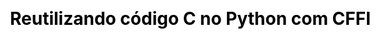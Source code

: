 ---
layout: slide_md
css: pybr14

event: 🇧🇷 &middot; 20/10/18 &middot; Python Brasil[14]
title: Reutilizando código C no Python com CFFI

full: /images/fulls/pybr14.png
thumb: /images/fulls/pybr14.png

slides:
  - image: { src: logos/pybr14.svg, width: 25% }
    body:
      <h2>Reutilizando código C</h2>
      <h1>no Python</h1>
      <b>Moisés Guimarães de Medeiros</b>
      <br/>Software Engineer - Red Hat
    notes:
      Boa tarde; Nome; Título.

  - background_color: "#f14c45"
    body:
      <h4>Cenário</h4><br/><br/>
      <ul>
        <li class="fragment fade-up" style="color:white;">Muitas bibliotecas já estão implementadas em C</li>
        <br/>
        <li class="fragment fade-up" style="color:white;">❤️ e queremos codar em 🐍</li>
        <br/>
        <li class="fragment fade-up" style="color:white;">Precisamos codar em 🐍</li>
      </ul>

  - background_color: "#122e45"
    body:
      <h4>Opções</h4><br/><br/><br/>
      <p style="color:white;">[
        <spam class="fragment fade-left" data-fragment-index="1">CPython</spam> |
        <spam class="fragment fade-left" data-fragment-index="2">ctypes</spam>  |
        <spam class="fragment fade-left" data-fragment-index="3">
          <spam class="fragment highlight-green" data-fragment-index="5">cffi</spam></spam> |
        <spam class="fragment fade-left" data-fragment-index="4">Cython</spam>  ]
      </p><br/><br/>

  - background_color: "#1d9a5c"
    title:
      <h4>cffi</h4>
      <h5>C Foreign Function Interface</h5><br/>
      <h6>https://cffi.readthedocs.io/en/latest/</h6>

  - body: >
      <h1 style="color:#282c34;">cffi 101</h1>

      <pre><code class="python" data-trim data-noescape>
        from cffi import FFI
        ffibuilder = FFI()

        # cdef() espera uma string com os tipos, funções e globais
        # do C que serão utilizadas no Python. A string segue a
        # sintaxe do C.
        ffibuilder.cdef("""
            float pi_approx(int n);
        """)

        # set_source() descreve o módulo de extensão a ser produzido.
        ffibuilder.set_source("_pi_cffi",
        """
            #include "pi.h"  // o cabeçalho C da biblioteca
        """,
            libraries=['piapprox'])  # nome da biblioteca para o linker

        if __name__ == "__main__":
            ffibuilder.compile(verbose=True)
      </code></pre>

  - body: >
      <h1 style="color:#282c34;">cffi 101</h1>

      <pre><code class="python" data-trim data-noescape>
        from _pi_cffi import ffi, lib

        print(lib.pi_approx(5000))
      </code></pre>

  - body: >
      <h1 style="color:#282c34;">cffi 101</h1>

      <pre><code class="python" data-trim data-noescape>
        from setuptools import setup

        setup(
            ...
            setup_requires=["cffi>=1.0.0"],
            cffi_modules=["piapprox_build:ffibuilder"], # "filename:global"
            install_requires=["cffi>=1.0.0"],
        )
      </code></pre>

  - background_color: "#1d9a5c"
    title: <h4>Solução</h4>

  - body: >
      <h1 style="color:#282c34;">_build_ffi.py</h1>

      <pre><code class="python" data-trim data-noescape>
        from distutils.util import get_platform
        from cffi import FFI
        from wolfcrypt import __wolfssl_version__ as version
        from wolfcrypt._build_wolfssl import local_path
        ffi = FFI()

        ffi.set_source(
            "wolfcrypt._ffi",
            """

            #include &lt;wolfssl/options.h&gt;

            #include &lt;wolfssl/wolfcrypt/random.h&gt;

            """,
            include_dirs=[local_path("lib/wolfssl/src")],
            library_dirs=[local_path("lib/wolfssl/{}/{}/lib".format(
                get_platform(), version))],
            libraries=["wolfssl"],
        )

        ffi.cdef(
            """

            typedef unsigned char byte;
            typedef unsigned int word32;

            typedef struct { ...; } WC_RNG;

            int wc_InitRng(WC_RNG*);
            int wc_RNG_GenerateBlock(WC_RNG*, byte*, word32);
            int wc_RNG_GenerateByte(WC_RNG*, byte*);
            int wc_FreeRng(WC_RNG*);

            """
        )

        if __name__ == "__main__":
            ffi.compile(verbose=1)

      </code></pre>

  - body: >
      <h1 style="color:#282c34;">random.py</h1>

      <pre><code class="python" data-trim data-noescape>
        from wolfcrypt._ffi import ffi as _ffi
        from wolfcrypt._ffi import lib as _lib

        from wolfcrypt.exceptions import WolfCryptError


        class Random(object):
            """
            A Cryptographically Secure Pseudo Random Number Generator - CSPRNG
            """
            def __init__(self):
                self.native_object = _ffi.new("WC_RNG *")

                ret = _lib.wc_InitRng(self.native_object)
                if ret < 0:
                    self.native_object = None
                    raise WolfCryptError("RNG init error (%d)" % ret)

            def __del__(self):
                if self.native_object:
                    try:
                        _lib.wc_FreeRng(self.native_object)
                    except AttributeError:
                        # Can occur during interpreter shutdown
                        pass

            def byte(self):
                """
                Generate and return a random byte.
                """
                result = _ffi.new('byte[1]')

                ret = _lib.wc_RNG_GenerateByte(self.native_object, result)
                if ret < 0:
                    raise WolfCryptError("RNG generate byte error (%d)" % ret)

                return _ffi.buffer(result, 1)[:]

            def bytes(self, length):
                """
                Generate and return a random sequence of length bytes.
                """
                result = _ffi.new('byte[%d]' % length)

                ret = _lib.wc_RNG_GenerateBlock(self.native_object, result, length)
                if ret < 0:
                    raise WolfCryptError("RNG generate block error (%d)" % ret)

                return _ffi.buffer(result, length)[:]
      </code></pre>

  - body: >
      <h1 style="color:#282c34;">test_random.py</h1>

      <pre><code class="python" data-trim data-noescape>
        import pytest
        from wolfcrypt.random import Random


        @pytest.fixture
        def rng():
            return Random()


        def test_byte(rng):
            assert len(rng.byte()) == 1


        def test_bytes(rng):
            assert len(rng.bytes(1)) == 1
            assert len(rng.bytes(8)) == 8
            assert len(rng.bytes(128)) == 128
      </code></pre>

  - body: >
      <h1 style="color:#282c34;">testing</h1>

      <pre><code class="yaml" data-trim data-noescape>
        lint: ## check style with flake8
          flake8 src tests
          pylint src tests/*

        test: install ## run tests quickly with the default Python
          py.test tests

        check: test ## run tests quickly with the default Python

        test-all: ## run tests on every Python version with tox
          tox

        check-all: test-all ## run tests on every Python version with tox

        cov: install ## check code coverage quickly with the default Python
          py.test --cov-config .coveragerc --cov=wolfcrypt tests
          coverage report -m
          coverage html
          $(BROWSER) htmlcov/index.html
      </code></pre>

  - body: >
      <h1 style="color:#282c34;">pypi</h1>

      <pre><code class="yaml" data-trim data-noescape>
        dist: clean ## builds source and wheel package
          python setup.py sdist
          
          ./make/osx/build_wheels.sh

          ./make/manylinux1/build_wheels.sh

          ls -l dist

        release: ## package and upload a release
          twine upload dist/*
      </code></pre>

  - body: >
      <h1 style="color:#282c34;">travis _config.yml</h1>

      <pre><code class="yaml" data-trim data-noescape>
        sudo: required

        branches:
          only:
            - master

        matrix:
          include:
            - dist: trusty
              language: python
              services:
                - docker
              script:
                - ./make/manylinux1/build_wheels.sh
            - os: osx
              osx_image: xcode8.3
              script:
                - ./make/osx/build_wheels.sh

        install:
          - if [ "${TRAVIS_OS_NAME:-}" == "osx" ]; then ./make/osx/install_python.sh; fi
      </code></pre>

  - contact:
      qr_code_color: 122e45

---